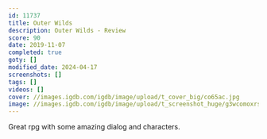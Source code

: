 ```yaml
---
id: 11737
title: Outer Wilds
description: Outer Wilds - Review
score: 90
date: 2019-11-07
completed: true
goty: []
modified_date: 2024-04-17
screenshots: []
tags: []
videos: []
cover: //images.igdb.com/igdb/image/upload/t_cover_big/co65ac.jpg
image: //images.igdb.com/igdb/image/upload/t_screenshot_huge/g3wcomoxrsuet9cuhl9q.jpg
---
```

Great rpg with some amazing dialog and characters.